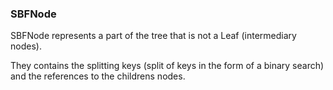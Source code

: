 ### SBFNode

SBFNode represents a part of the tree that is not a Leaf (intermediary nodes). 

They contains the splitting keys (split of keys in the form of a binary search) and the references to the childrens nodes.
